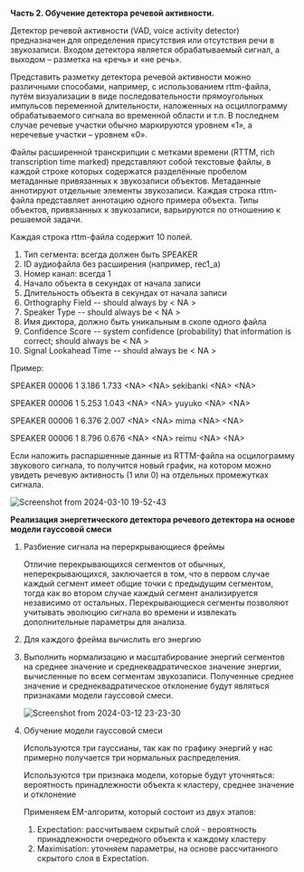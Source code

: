 **Часть 2. Обучение детектора речевой активности.**

Детектор речевой активности (VAD, voice activity detector) предназначен для определения присутствия или отсутствия речи в звукозаписи. Входом детектора является обрабатываемый сигнал, а выходом – разметка на «речь» и «не речь». 

Представить разметку детектора речевой активности можно различными способами, например, с использованием rttm-файла, путём визуализации в виде последовательности прямоугольных импульсов переменной длительности, наложенных на осциллограмму обрабатываемого сигнала во временной области и т.п.
В последнем случае речевые участки обычно маркируются уровнем «1», а неречевые участки – уровнем «0».

Файлы расширенной транскрипции с метками времени (RTTM, rich transcription time marked) представляют собой текстовые файлы, в каждой строке которых содержатся разделённые пробелом метаданные привязанных к звукозаписи объектов. Метаданные аннотируют отдельные элементы звукозаписи. Каждая строка rttm-файла представляет аннотацию одного примера объекта. Типы объектов, привязанных к звукозаписи, варьируются по отношению к решаемой задачи. 

Каждая строка rttm-файла содержит 10 полей.
1. Тип сегмента: всегда должен быть SPEAKER
2. ID аудиофайла без расширения (например, rec1_a)
3. Номер канал: всегда 1
4. Начало объекта в секундах от начала записи
5. Длительность объекта в секундах от начала записи
6. Orthography Field -- should always by \< NA \>
7. Speaker Type -- should always be \< NA \>
8. Имя диктора, должно быть уникальным в скопе одного файла
9. Confidence Score -- system confidence (probability) that information is correct; should always be \< NA \>
10. Signal Lookahead Time -- should always be \< NA \>

Пример: 

SPEAKER 00006 1 3.186 1.733 \<NA\> \<NA\> sekibanki \<NA\> \<NA\>

SPEAKER 00006 1 5.253 1.043 \<NA\> \<NA\> yuyuko \<NA\> \<NA\>

SPEAKER 00006 1 6.376 2.007 \<NA\> \<NA\> mima \<NA\> \<NA\>

SPEAKER 00006 1 8.796 0.676 \<NA\> \<NA\> reimu \<NA\> \<NA\>

Если наложить распаршенные данные из RTTM-файла на осцилограмму звукового сигнала, то получится новый график, на котором можно увидеть речевую активность (1 или 0) на отдельных промежутках сигнала.

![Screenshot from 2024-03-10 19-52-43](https://github.com/H1ghN0on/speaker-recognition-practice/assets/65870074/efe1cfeb-e81c-4544-92ad-33cf039a01ea)

**Реализация энергетического детектора речевого детектора на основе модели гауссовой смеси**

1. Разбиение сигнала на переркрывающиеся фреймы

   Отличие перекрывающихся сегментов от обычных, неперекрывающихся, заключается в том, что в первом случае каждый сегмент имеет общие точки с предыдущим сегментом, тогда как во втором случае каждый сегмент анализируется независимо от остальных. Перекрывающиеся сегменты позволяют учитывать эволюцию сигнала во времени и извлекать дополнительные параметры для анализа.

2. Для каждого фрейма вычислить его энергию
3. Выполнить нормализацию и масштабирование энергий сегментов на среднее значение и среднеквадратическое значение энергии, вычисленные по всем сегментам звукозаписи. Полученные среднее значение и среднеквадратическое отклонение будут являться признаками модели гауссовой смеси.

   ![Screenshot from 2024-03-12 23-23-30](https://github.com/H1ghN0on/speaker-recognition-practice/assets/65870074/6d217494-1bde-411d-83b1-05c6a1504545)

4. Обучение модели гауссовой смеси

   Используются три гауссианы, так как по графику энергий у нас примерно получается три нормальных распределения.

   Используются три признака модели, которые будут уточняться: вероятность принадлежности объекта к кластеру, среднее значение и отклонение
   
   Применяем EM-алгоритм, который состоит из двух этапов:
   1. Expectation: рассчитываем скрытый слой - вероятность принадлежности очередного объекта к каждому кластеру
   2. Maximisation: уточняем параметры, на основе рассчитанного скрытого слоя в Expectation.
